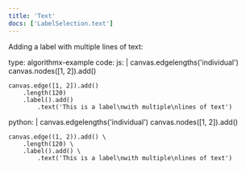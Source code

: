 ```yaml
---
title: 'Text'
docs: ['LabelSelection.text']
---
```


Adding a label with multiple lines of text:

<data type='yaml'>
type: algorithmx-example
code:
  js: |
    canvas.edgelengths('individual')
    canvas.nodes([1, 2]).add()
    
    canvas.edge([1, 2]).add()
        .length(120)
        .label().add()
            .text('This is a label\nwith multiple\nlines of text')
  python: |
    canvas.edgelengths('individual')
    canvas.nodes([1, 2]).add()
    
    canvas.edge((1, 2)).add() \
        .length(120) \
        .label().add() \
            .text('This is a label\nwith multiple\nlines of text')
</data>
